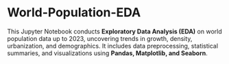 # World-Population-EDA
This Jupyter Notebook conducts **Exploratory Data Analysis (EDA)** on world population data up to 2023, uncovering trends in growth, density, urbanization, and demographics. It includes data preprocessing, statistical summaries, and visualizations using **Pandas, Matplotlib, and Seaborn**.
